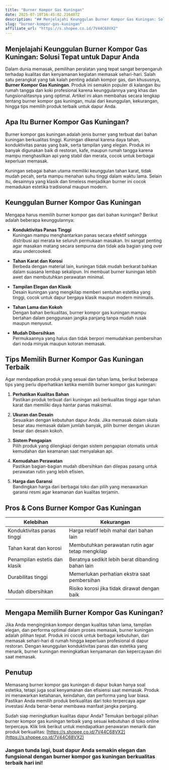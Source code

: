 ```yaml
---
title: "Burner Kompor Gas Kuningan"
date: 2025-07-10T16:45:02.216487Z
description: "## Menjelajahi Keunggulan Burner Kompor Gas Kuningan: Solusi Tepat untuk Dapur Anda..."
slug: "burner-kompor-gas-kuningan"
affiliate_url: "https://s.shopee.co.id/7V44C68VX2"
---
```

## Menjelajahi Keunggulan Burner Kompor Gas Kuningan: Solusi Tepat untuk Dapur Anda

Dalam dunia memasak, pemilihan peralatan yang tepat sangat berpengaruh terhadap kualitas dan kenyamanan kegiatan memasak sehari-hari. Salah satu perangkat yang tak kalah penting adalah kompor gas, dan khususnya, **Burner Kompor Gas Kuningan**. Produk ini semakin populer di kalangan ibu rumah tangga dan koki profesional karena keunggulannya yang khas dan fungsionalitasnya yang optimal. Artikel ini akan membahas secara lengkap tentang burner kompor gas kuningan, mulai dari keunggulan, kekurangan, hingga tips memilih produk terbaik untuk dapur Anda.

## Apa Itu Burner Kompor Gas Kuningan?

Burner kompor gas kuningan adalah jenis burner yang terbuat dari bahan kuningan berkualitas tinggi. Kuningan dikenal karena daya tahan, konduktivitas panas yang baik, serta tampilan yang elegan. Produk ini banyak digunakan baik di restoran, kafe, maupun rumah tangga karena mampu menghasilkan api yang stabil dan merata, cocok untuk berbagai keperluan memasak.

Kuningan sebagai bahan utama memiliki keunggulan tahan karat, tidak mudah pecah, serta mampu menahan suhu tinggi dalam waktu lama. Selain itu, desainnya yang klasik dan timeless menjadikan burner ini cocok memadukan estetika tradisional maupun modern.

## Keunggulan Burner Kompor Gas Kuningan

Mengapa harus memilih burner kompor gas dari bahan kuningan? Berikut adalah beberapa keunggulannya:

- **Konduktivitas Panas Tinggi**  
Kuningan mampu menghantarkan panas secara efektif sehingga distribusi api merata ke seluruh permukaan masakan. Ini sangat penting agar masakan matang secara sempurna dan tidak ada bagian yang over atau undercooked.

- **Tahan Karat dan Korosi**  
Berbeda dengan material lain, kuningan tidak mudah berkarat bahkan dalam suasana lembap sekalipun. Ini membuat burner kuningan lebih awet dan membutuhkan perawatan minimal.

- **Tampilan Elegan dan Klasik**  
Desain kuningan yang mengkilap memberi sentuhan estetika yang tinggi, cocok untuk dapur bergaya klasik maupun modern minimalis.

- **Tahan Lama dan Kokoh**  
Dengan bahan berkualitas, burner kompor gas kuningan mampu bertahan dalam penggunaan jangka panjang tanpa mudah rusak maupun menyusut.

- **Mudah Dibersihkan**  
Permukaannya yang halus dan tidak berpori memudahkan pembersihan dari noda minyak maupun kotoran memasak.

## Tips Memilih Burner Kompor Gas Kuningan Terbaik

Agar mendapatkan produk yang sesuai dan tahan lama, berikut beberapa tips yang perlu diperhatikan ketika memilih burner kompor gas kuningan:

1. **Perhatikan Kualitas Bahan**  
Pastikan produk terbuat dari kuningan asli berkualitas tinggi agar tahan karat dan memiliki daya hantar panas maksimal.

2. **Ukuran dan Desain**  
Sesuaikan dengan kebutuhan dapur Anda. Jika memasak dalam skala besar atau memasak dalam jumlah banyak, pilih burner dengan ukuran besar dan desain kokoh.

3. **Sistem Pengapian**  
Pilih produk yang dilengkapi dengan sistem pengapian otomatis untuk kemudahan dan keamanan saat menyalakan api.

4. **Kemudahan Perawatan**  
Pastikan bagian-bagian mudah dibersihkan dan dilepas pasang untuk perawatan rutin yang lebih efisien.

5. **Harga dan Garansi**  
Bandingkan harga dari berbagai toko dan pilih yang menawarkan garansi resmi agar keamanan dan kualitas terjamin.

## Pros & Cons Burner Kompor Gas Kuningan

| Kelebihan                         | Kekurangan                                |
|-----------------------------------|-------------------------------------------|
| Konduktivitas panas tinggi       | Harga relatif lebih mahal dari bahan lain |
| Tahan karat dan korosi           | Membutuhkan perawatan rutin agar tetap mengkilap |
| Penampilan estetis dan klasik    | Beratnya sedikit lebih berat dibanding bahan lain |
| Durabilitas tinggi               | Memerlukan perhatian ekstra saat pembersihan |
| Mudah dibersihkan                | Risiko korosi jika tidak dirawat dengan baik |

## Mengapa Memilih Burner Kompor Gas Kuningan?

Jika Anda menginginkan kompor dengan kualitas tahan lama, tampilan elegan, dan performa optimal dalam proses memasak, burner kuningan adalah pilihan tepat. Produk ini cocok untuk berbagai kebutuhan, dari memasak sehari-hari di rumah hingga keperluan profesional di dapur restoran. Dengan keunggulan konduktivitas panas dan estetika yang menarik, burner kuningan meningkatkan kenyamanan dan kepercayaan diri saat memasak.

## Penutup

Memasang burner kompor gas kuningan di dapur bukan hanya soal estetika, tetapi juga soal kenyamanan dan efisiensi saat memasak. Produk ini menawarkan ketahanan, keindahan, dan performa yang luar biasa. Pastikan Anda memilih produk berkualitas dari toko terpercaya agar investasi Anda benar-benar membawa manfaat jangka panjang.

Sudah siap meningkatkan kualitas dapur Anda? Temukan berbagai pilihan burner kompor gas kuningan terbaik yang sesuai kebutuhan di toko online terpercaya. Klik link berikut untuk mendapatkan penawaran menarik dan produk berkualitas: [https://s.shopee.co.id/7V44C68VX2](https://s.shopee.co.id/7V44C68VX2)

### Jangan tunda lagi, buat dapur Anda semakin elegan dan fungsional dengan burner kompor gas kuningan berkualitas terbaik hari ini!